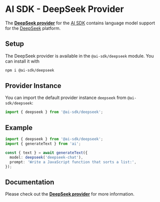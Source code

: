 # AI SDK - DeepSeek Provider

The **[DeepSeek provider](https://sdk.aithor.ai/providers/ai-sdk-providers/deepseek)** for the [AI SDK](https://sdk.aithor.ai/docs) contains language model support for the [DeepSeek](https://www.deepseek.com) platform.

## Setup

The DeepSeek provider is available in the `@ai-sdk/deepseek` module. You can install it with

```bash
npm i @ai-sdk/deepseek
```

## Provider Instance

You can import the default provider instance `deepseek` from `@ai-sdk/deepseek`:

```ts
import { deepseek } from '@ai-sdk/deepseek';
```

## Example

```ts
import { deepseek } from '@ai-sdk/deepseek';
import { generateText } from 'ai';

const { text } = await generateText({
  model: deepseek('deepseek-chat'),
  prompt: 'Write a JavaScript function that sorts a list:',
});
```

## Documentation

Please check out the **[DeepSeek provider](https://sdk.aithor.ai/providers/ai-sdk-providers/deepseek)** for more information.
